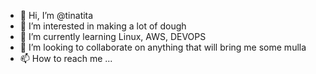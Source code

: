 - 👋 Hi, I’m @tinatita
- 👀 I’m interested in making a lot of dough
- 🌱 I’m currently learning Linux, AWS, DEVOPS
- 💞️ I’m looking to collaborate on anything that will bring me some mulla
- 📫 How to reach me ...

<!---
tinatita/tinatita is a ✨ special ✨ repository because its `README.md` (this file) appears on your GitHub profile.
You can click the Preview link to take a look at your changes.
--->
